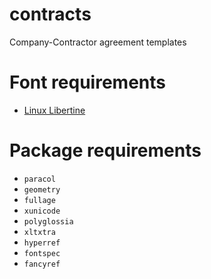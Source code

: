 # contracts
Company-Contractor agreement templates

# Font requirements
- [Linux Libertine](http://www.linuxlibertine.org/)

# Package requirements
- `paracol`
- `geometry`
- `fullage`
- `xunicode`
- `polyglossia`
- `xltxtra`
- `hyperref`
- `fontspec`
- `fancyref`
